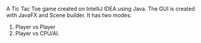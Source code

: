 A Tic Tac Toe game created on IntelliJ IDEA using Java. 
The GUI is created with JavaFX and Scene builder. It has two modes:
1. Player vs Player 
2. Player vs CPU/AI. 
